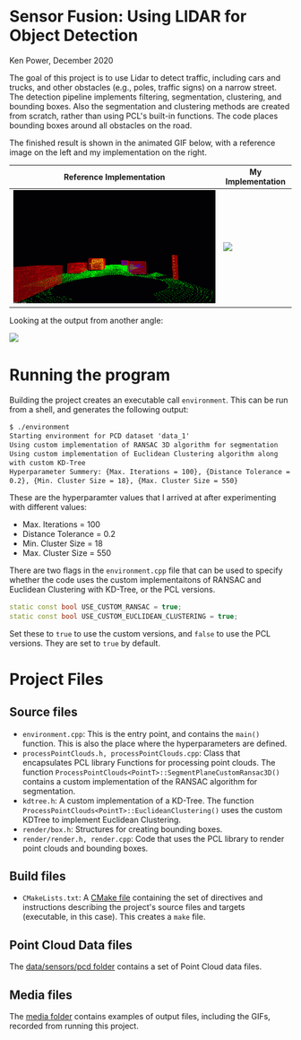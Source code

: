# Sensor Fusion: Using LIDAR for Object Detection
Ken Power, December 2020

The goal of this project is to use Lidar to detect traffic, including cars and trucks, and other obstacles (e.g., poles, traffic signs) on a narrow street. The detection pipeline implements filtering, segmentation, clustering, and bounding boxes. Also the segmentation and clustering methods are created from scratch, rather than using PCL's built-in functions. The code places bounding boxes around all obstacles on the road.

The finished result is shown in the animated GIF below, with a reference image on the left and my implementation on the right. 

Reference Implementation | My Implementation
--- | ---
![](media/ObstacleDetectionFPS.gif) | ![](media/Final_DataSet1_FrontView.gif)


Looking at the output from another angle:

![](media/Final_DataSet1_TopDiagonalView.gif)


# Running the program
Building the project creates an executable call `environment`. This can be run from a shell, and generates the following output:
```
$ ./environment 
Starting environment for PCD dataset 'data_1'
Using custom implementation of RANSAC 3D algorithm for segmentation
Using custom implementation of Euclidean Clustering algorithm along with custom KD-Tree
Hyperparameter Summery: {Max. Iterations = 100}, {Distance Tolerance = 0.2}, {Min. Cluster Size = 18}, {Max. Cluster Size = 550}
```
These are the hyperparamter values that I arrived at after experimenting with different values:
* Max. Iterations = 100
* Distance Tolerance = 0.2
* Min. Cluster Size = 18
* Max. Cluster Size = 550

There are two flags in the `environment.cpp` file that can be used to specify whether the code uses the custom implementaitons of RANSAC and Euclidean Clustering with KD-Tree, or the PCL versions.

```c++
static const bool USE_CUSTOM_RANSAC = true;
static const bool USE_CUSTOM_EUCLIDEAN_CLUSTERING = true;
```

Set these to `true` to use the custom versions, and `false` to use the PCL versions. They are set to `true` by default.

# Project Files

## Source files

* `environment.cpp`: This is the entry point, and contains the `main()` function. This is also the place where the hyperparameters are defined.
* `processPointClouds.h, processPointClouds.cpp`: Class that encapsulates PCL library Functions for processing point clouds. The function `ProcessPointClouds<PointT>::SegmentPlaneCustomRansac3D()` contains a custom implementation of the RANSAC algorithm for segmentation. 
* `kdtree.h`: A custom implementation of a KD-Tree. The function `ProcessPointClouds<PointT>::EuclideanClustering()` uses the custom KDTree to implement Euclidean Clustering. 
* `render/box.h`: Structures for creating bounding boxes.
* `render/render.h, render.cpp`: Code that uses the PCL library to render point clouds and bounding boxes.

## Build files

* `CMakeLists.txt`: A [CMake file](https://cmake.org/cmake/help/latest/guide/tutorial/index.html) containing the set of directives and instructions describing the project's source files and targets (executable, in this case). This creates a `make` file.

## Point Cloud Data files

The [data/sensors/pcd folder](./data/sensors/pcd) contains a set of Point Cloud data files.

## Media files

The [media folder](./media) contains examples of output files, including the GIFs, recorded from running this project.
